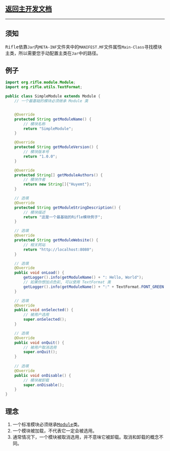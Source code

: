 ## [返回主开发文档](../start.md)
***
## 须知
<kbd>Rifle</kbd>依靠`Jar`内`META-INF`文件夹中的`MANIFEST.MF`文件属性`Main-Class`寻找模块主类，所以需要您手动配置主类在`Jar`中的路径。
## 例子
```java
import org.rifle.module.Module;
import org.rifle.utils.TextFormat;

public class SimpleModule extends Module {
    // 一个最基础的模块必须继承 Module 类


    @Override
    protected String getModuleName() {
        // 模块名称
        return "SimpleModule";
    }

    @Override
    protected String getModuleVersion() {
        // 模块版本号
        return "1.0.0";
    }

    @Override
    protected String[] getModuleAuthors() {
        // 模块作者
        return new String[]{"Huyemt"};
    }

    // 选填
    @Override
    protected String getModuleStringDescription() {
        // 模块描述
        return "这是一个最基础的Rifle模块例子";
    }

    // 选填
    @Override
    protected String getModuleWebsite() {
        // 相关网站
        return "http://localhost:8080";
    }

    // 选填
    @Override
    public void onLoad() {
        getLogger().info(getModuleName() + ": Hello, World");
        // 如果你想加点色彩, 可以使用 TextFormat 类
        getLogger().info(getModuleName() + ":" + TextFormat.FONT_GREEN + "Hello, World");
    }

    // 选填
    @Override
    public void onSelected() {
        // 被用户选用
        super.onSelected();
    }

    // 选填
    @Override
    public void onQuit() {
        // 被用户取消选用
        super.onQuit();
    }
    
    // 选填
    @Override
    public void onDisable() {
        // 模块被卸载
        super.onDisable();
    }
}
```
## 理念
1. 一个标准模块必须继承<kbd>[Module](../../../src/main/java/org/rifle/module/Module.java)</kbd>类。
2. 一个模块被加载，不代表它一定会被选用。
3. 通常情况下，一个模块被取消选用，并不意味它被卸载。取消和卸载的概念不同。